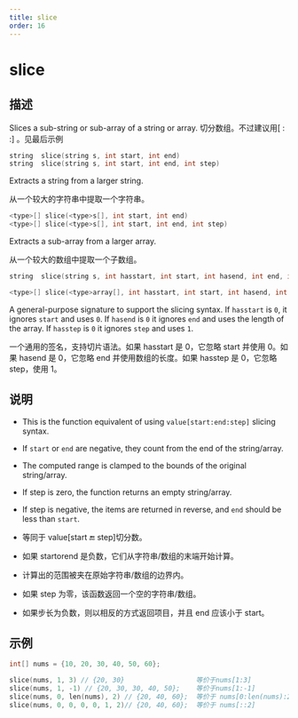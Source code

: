 ```yaml
---
title: slice
order: 16
---
```


# slice

## 描述

Slices a sub-string or sub-array of a string or array. 切分数组。不过建议用[ : :] 。见最后示例

```c
string  slice(string s, int start, int end)
string  slice(string s, int start, int end, int step)
```

Extracts a string from a larger string.

从一个较大的字符串中提取一个字符串。

```c
<type>[] slice(<type>s[], int start, int end)
<type>[] slice(<type>s[], int start, int end, int step)
```

Extracts a sub-array from a larger array.

从一个较大的数组中提取一个子数组。

```c
string  slice(string s, int hasstart, int start, int hasend, int end, int hasstep, int step)

<type>[] slice(<type>array[], int hasstart, int start, int hasend, int end, int hasstep, int step)
```

A general-purpose signature to support the slicing syntax. If `hasstart` is `0`, it ignores `start` and uses `0`. If `hasend` is `0` it ignores `end` and
uses the length of the array. If `hasstep` is `0` it ignores `step` and uses `1`.

一个通用的签名，支持切片语法。如果 hasstart 是 0，它忽略 start 并使用 0。如果 hasend 是 0，它忽略 end 并使用数组的长度。如果 hasstep 是 0，它忽略 step，使用 1。

## 说明

- This is the function equivalent of using `value[start:end:step]` slicing syntax.
- If `start` or `end` are negative, they count from the end of the string/array.
- The computed range is clamped to the bounds of the original string/array.
- If step is zero, the function returns an empty string/array.
- If step is negative, the items are returned in reverse, and `end` should be less than `start`.

- 等同于 value[start :end: step]切分数。
- 如果 startorend 是负数，它们从字符串/数组的末端开始计算。
- 计算出的范围被夹在原始字符串/数组的边界内。
- 如果 step 为零，该函数返回一个空的字符串/数组。
- 如果步长为负数，则以相反的方式返回项目，并且 end 应该小于 start。

## 示例

```c
int[] nums = {10, 20, 30, 40, 50, 60};

slice(nums, 1, 3) // {20, 30}                  等价于nums[1:3]
slice(nums, 1, -1) // {20, 30, 30, 40, 50};    等价于nums[1:-1]
slice(nums, 0, len(nums), 2) // {20, 40, 60};  等价于 nums[0:len(nums):2]
slice(nums, 0, 0, 0, 0, 1, 2)// {20, 40, 60};  等价于 nums[::2]
```
